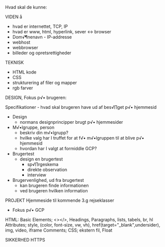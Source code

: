 Hvad skal de kunne:

VIDEN å
- hvad er internettet, TCP, IP
- hvad er www, html, hyperlink, sever <-> browser
- Dom√¶nenavn - IP-addresse
- webhost
- webbrowser
- billeder og opretsrettigheder

TEKNISK
- HTML kode
- CSS
- strukturering af filer og mapper
- rgb farver

DESIGN, Fokus p√• brugeren:

Specifikationer
	- hvad skal brugeren have ud af bes√∏get p√• hjemmesid

- Design
	- normans designprincipper brugt p√• hjemmesider
- M√•lgruppe, person
	- beskriv din m√•lgrupp?
	- hvilke valg har I truffet for at f√• m√•lgruppen til at blive p√• hjemmesid
	- hvordan har I valgt at formiddle GCP?
- Brugertest
	- design en brugertest
		- sp√∏rgeskema
		- direkte observation
		- interview
- Brugervenlighed, ud fra brugertest
	- kan brugeren finde informationen
	- ved brugeren hvilken information





PROJEKT
Hjemmeside til kommende 3.g rejseklasser
- Fokus p√• GCP

HTML:
Basic Elements;	<></>, Headings, Paragraphs, lists, tabels, br, hl
Attributes; 	style, (color, font-size, vw, vh), href(target="_blank",undersider), img, video, iframe
Comments;
CSS; 		ekstern fil, Float


SIKKERHED
HTTPS
